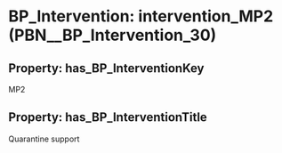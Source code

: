 # BP_Intervention: __intervention_MP2__ (PBN__BP_Intervention_30)

## Property: has_BP_InterventionKey

MP2

## Property: has_BP_InterventionTitle

Quarantine support

